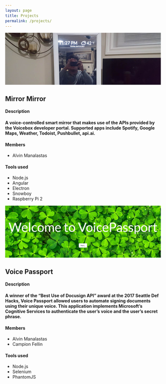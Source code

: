 ```yaml
---
layout: page
title: Projects
permalink: /projects/
---
```

<img src="/assets/images/smart-mirror.jpg"/>
<h2>Mirror Mirror</h2>
<h4>Description<h4>
A voice-controlled smart mirror that makes use of the APIs provided by the Voicebox developer portal. Supported apps include Spotify, Google Maps, Weather, Todoist, Pushbullet, api.ai.
<h4>Members</h4>
<ul><li>Alvin Manalastas</li></ul>
<h4>Tools used</h4>
<ul>
    <li>Node.js</li>
    <li>Angular</li>
    <li>Electron</li>
    <li>Snowboy</li>
    <li>Raspberry Pi 2</li>
</ul>
<img src="/assets/images/passport.jpg"/>
<h2>Voice Passport</h2>
<h4>Description<h4>
A winner of the “Best Use of Docusign API” award at the 2017 Seattle Def Hacks, Voice Passport allowed users to automate signing documents using their unique voice. This application implements Microsoft’s Cognitive Services to authenticate the user’s voice and the user’s secret phrase.
<h4>Members</h4>
<ul>
    <li>Alvin Manalastas</li>
    <li>Campion Fellin</li>
</ul>
<h4>Tools used</h4>
<ul>
    <li>Node.js</li>
    <li>Selenium</li>
    <li>PhantomJS</li>
</ul>